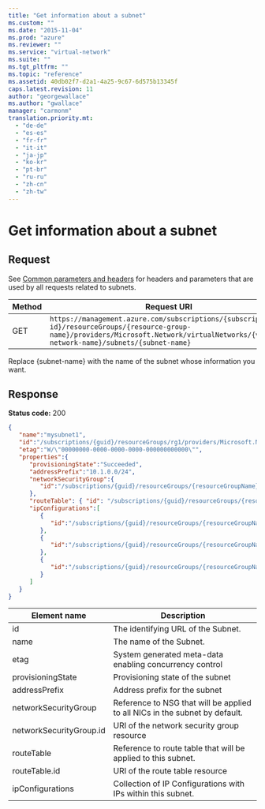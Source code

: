 ```yaml
---
title: "Get information about a subnet"
ms.custom: ""
ms.date: "2015-11-04"
ms.prod: "azure"
ms.reviewer: ""
ms.service: "virtual-network"
ms.suite: ""
ms.tgt_pltfrm: ""
ms.topic: "reference"
ms.assetid: 40db02f7-d2a1-4a25-9c67-6d575b13345f
caps.latest.revision: 11
author: "georgewallace"
ms.author: "gwallace"
manager: "carmonm"
translation.priority.mt: 
  - "de-de"
  - "es-es"
  - "fr-fr"
  - "it-it"
  - "ja-jp"
  - "ko-kr"
  - "pt-br"
  - "ru-ru"
  - "zh-cn"
  - "zh-tw"
---
```

# Get information about a subnet
## Request  
 See [Common parameters and headers](subnets.md#bk_common) for headers and parameters that are used by all requests related to subnets.  
  
|Method|Request URI|  
|------------|-----------------|  
|GET|`https://management.azure.com/subscriptions/{subscription-id}/resourceGroups/{resource-group-name}/providers/Microsoft.Network/virtualNetworks/{virtual-network-name}/subnets/{subnet-name}`|  
  
 Replace {subnet-name} with the name of the subnet whose information you want.  
  
## Response  
 **Status code:** 200  
  
```json  
{   
   "name":"mysubnet1",  
   "id":"/subscriptions/{guid}/resourceGroups/rg1/providers/Microsoft.Network/virtualNetworks/vnet1/subnets/mysubnet1",  
   "etag":"W/\"00000000-0000-0000-0000-000000000000\"",  
   "properties":{   
      "provisioningState":"Succeeded",  
      "addressPrefix":"10.1.0.0/24",  
      "networkSecurityGroup":{   
         "id":"/subscriptions/{guid}/resourceGroups/{resourceGroupName}/providers/Microsoft.Network/networkSecurityGroups/myNSG1"  
      },  
      "routeTable": { "id": "/subscriptions/{guid}/resourceGroups/{resourceGroupName}/providers/Microsoft.Network/routeTables/myRT1" },  
      "ipConfigurations":[   
         {   
            "id":"/subscriptions/{guid}/resourceGroups/{resourceGroupName}/providers/Microsoft.Network/networkInterfaces/vm1nic1/ipConfigurations/ip1"  
         },  
         {   
            "id":"/subscriptions/{guid}/resourceGroups/{resourceGroupName}/providers/Microsoft.Network/loadBalancers/lb1/frontendIpConfigurations/ip1"  
         },  
         {   
            "id":"/subscriptions/{guid}/resourceGroups/{resourceGroupName}/providers/Microsoft.Network/vpnGateways/gw1/ipConfigurations/ip1"  
         }  
      ]  
   }  
}  
```  
  
|Element name|Description|  
|------------------|-----------------|  
|id|The identifying URL of the Subnet.|  
|name|The name of the Subnet.|  
|etag|System generated meta-data enabling concurrency control|  
|provisioningState|Provisioning state of the subnet|  
|addressPrefix|Address prefix for the subnet|  
|networkSecurityGroup|Reference to NSG that will be applied to all NICs in the subnet by default.|  
|networkSecurityGroup.id|URI of the network security group resource|  
|routeTable|Reference to route table that will be applied to this subnet.|  
|routeTable.id|URI of the route table resource|  
|ipConfigurations|Collection of IP Configurations with IPs within this subnet.|
